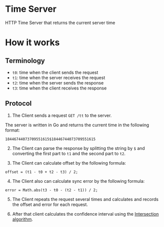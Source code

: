 # Time Server

HTTP Time Server that returns the current server time

# How it works

## Terminology

- `t0`: time when the client sends the request
- `t1`: time when the server receives the request
- `t2`: time when the server sends the response
- `t3`: time when the client receives the response

## Protocol

1. The Client sends a request `GET /tt` to the server.

The server is written in Go and returns the current time in the following format:

```plaintext
18446744073709551615$18446744073709551615
```

2. The Client can parse the response by splitting the string by `$` and converting the first part to `t1` and the second part to `t2`.

3. The Client can calculate offset by the following formula:

```plaintext
offset = (t1 - t0 + t2 - t3) / 2;
```

4. The Client also can calculate sync error by the following formula:

```plaintext
error = Math.abs(t3 - t0 - (t2 - t1)) / 2;
```

5. The Client repeats the request several times and calculates and records the offset and error for each request.

6. After that client calculates the confidence interval using the [Intersection algorithm](https://en.wikipedia.org/wiki/Intersection_algorithm).
